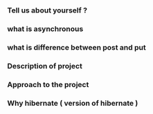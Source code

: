 ### Tell us about yourself ?
### what is asynchronous 
### what is difference between post and put
### Description of project
### Approach to the project
### Why hibernate ( version of hibernate )
